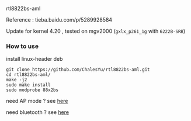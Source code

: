 rtl8822bs-aml

Reference : tieba.baidu.com/p/5289928584

Update for kernel 4.20 , tested on mgv2000 (`gxlx_p261_1g` with `6222B-SRB`)

### How to use

install linux-header deb

```
git clone https://github.com/ChalesYu/rtl8822bs-aml.git
cd rtl8822bs-aml/
make -j2
sudo make install
sudo modprobe 88x2bs
```

need AP mode ?   see [here](https://github.com/ChalesYu/rtl8822bs-aml/tree/master/getAP)

need bluetooth ? see [here](https://github.com/ChalesYu/rtl8822bs-aml/tree/master/bluetooth)
